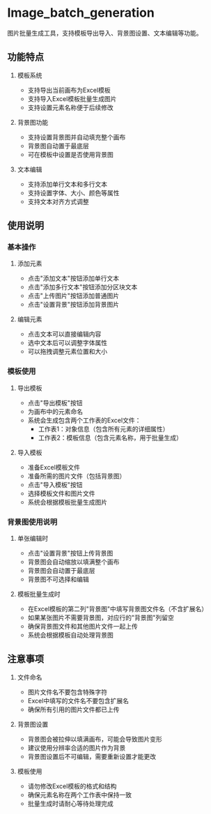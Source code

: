 # Image_batch_generation

图片批量生成工具，支持模板导出导入、背景图设置、文本编辑等功能。

## 功能特点

1. 模板系统
   - 支持导出当前画布为Excel模板
   - 支持导入Excel模板批量生成图片
   - 支持设置元素名称便于后续修改

2. 背景图功能
   - 支持设置背景图并自动填充整个画布
   - 背景图自动置于最底层
   - 可在模板中设置是否使用背景图

3. 文本编辑
   - 支持添加单行文本和多行文本
   - 支持设置字体、大小、颜色等属性
   - 支持文本对齐方式调整

## 使用说明

### 基本操作

1. 添加元素
   - 点击"添加文本"按钮添加单行文本
   - 点击"添加多行文本"按钮添加分区块文本
   - 点击"上传图片"按钮添加普通图片
   - 点击"设置背景"按钮添加背景图片

2. 编辑元素
   - 点击文本可以直接编辑内容
   - 选中文本后可以调整字体属性
   - 可以拖拽调整元素位置和大小

### 模板使用

1. 导出模板
   - 点击"导出模板"按钮
   - 为画布中的元素命名
   - 系统会生成包含两个工作表的Excel文件：
     - 工作表1：对象信息（包含所有元素的详细属性）
     - 工作表2：模板信息（包含元素名称，用于批量生成）

2. 导入模板
   - 准备Excel模板文件
   - 准备所需的图片文件（包括背景图）
   - 点击"导入模板"按钮
   - 选择模板文件和图片文件
   - 系统会根据模板批量生成图片

### 背景图使用说明

1. 单张编辑时
   - 点击"设置背景"按钮上传背景图
   - 背景图会自动缩放以填满整个画布
   - 背景图会自动置于最底层
   - 背景图不可选择和编辑

2. 模板批量生成时
   - 在Excel模板的第二列"背景图"中填写背景图文件名（不含扩展名）
   - 如果某张图片不需要背景图，对应行的"背景图"列留空
   - 确保背景图文件和其他图片文件一起上传
   - 系统会根据模板自动处理背景图

## 注意事项

1. 文件命名
   - 图片文件名不要包含特殊字符
   - Excel中填写的文件名不要包含扩展名
   - 确保所有引用的图片文件都已上传

2. 背景图设置
   - 背景图会被拉伸以填满画布，可能会导致图片变形
   - 建议使用分辨率合适的图片作为背景
   - 背景图设置后不可编辑，需要重新设置才能更改

3. 模板使用
   - 请勿修改Excel模板的格式和结构
   - 确保元素名称在两个工作表中保持一致
   - 批量生成时请耐心等待处理完成